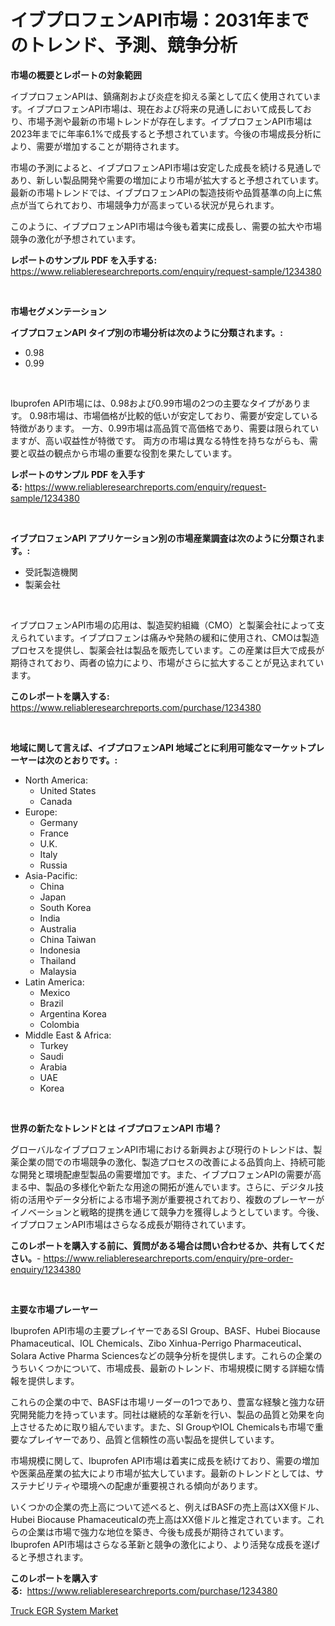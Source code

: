 <p><h1>イブプロフェンAPI市場：2031年までのトレンド、予測、競争分析</h1></p><p><strong>市場の概要とレポートの対象範囲</strong></p>
<p><p>イブプロフェンAPIは、鎮痛剤および炎症を抑える薬として広く使用されています。イブプロフェンAPI市場は、現在および将来の見通しにおいて成長しており、市場予測や最新の市場トレンドが存在します。イブプロフェンAPI市場は2023年までに年率6.1%で成長すると予想されています。今後の市場成長分析により、需要が増加することが期待されます。</p><p>市場の予測によると、イブプロフェンAPI市場は安定した成長を続ける見通しであり、新しい製品開発や需要の増加により市場が拡大すると予想されています。最新の市場トレンドでは、イブプロフェンAPIの製造技術や品質基準の向上に焦点が当てられており、市場競争力が高まっている状況が見られます。</p><p>このように、イブプロフェンAPI市場は今後も着実に成長し、需要の拡大や市場競争の激化が予想されています。</p></p>
<p><strong>レポートのサンプル PDF を入手する:</strong> <a href="https://www.reliableresearchreports.com/enquiry/request-sample/1234380">https://www.reliableresearchreports.com/enquiry/request-sample/1234380</a></p>
<p>&nbsp;</p>
<p><strong>市場セグメンテーション</strong></p>
<p><strong>イブプロフェンAPI タイプ別の市場分析は次のように分類されます。:</strong></p>
<p><ul><li>0.98</li><li>0.99</li></ul></p>
<p>&nbsp;</p>
<p><p>Ibuprofen API市場には、0.98および0.99市場の2つの主要なタイプがあります。 0.98市場は、市場価格が比較的低いが安定しており、需要が安定している特徴があります。 一方、0.99市場は高品質で高価格であり、需要は限られていますが、高い収益性が特徴です。 両方の市場は異なる特性を持ちながらも、需要と収益の観点から市場の重要な役割を果たしています。</p></p>
<p><strong>レポートのサンプル PDF を入手する:</strong>&nbsp;<a href="https://www.reliableresearchreports.com/enquiry/request-sample/1234380">https://www.reliableresearchreports.com/enquiry/request-sample/1234380</a></p>
<p>&nbsp;</p>
<p><strong> イブプロフェンAPI アプリケーション別の市場産業調査は次のように分類されます。:</strong></p>
<p><ul><li>受託製造機関</li><li>製薬会社</li></ul></p>
<p>&nbsp;</p>
<p><p>イブプロフェンAPI市場の応用は、製造契約組織（CMO）と製薬会社によって支えられています。イブプロフェンは痛みや発熱の緩和に使用され、CMOは製造プロセスを提供し、製薬会社は製品を販売しています。この産業は巨大で成長が期待されており、両者の協力により、市場がさらに拡大することが見込まれています。</p></p>
<p><strong>このレポートを購入する:</strong>&nbsp; <a href="https://www.reliableresearchreports.com/purchase/1234380">https://www.reliableresearchreports.com/purchase/1234380</a></p>
<p>&nbsp;</p>
<p><strong>地域に関して言えば、イブプロフェンAPI 地域ごとに利用可能なマーケットプレーヤーは次のとおりです。:</strong></p>
<p><ul>
    <li>
        North America:
        <ul>
            <li>United States</li>
            <li>Canada</li>
        </ul>
    </li>
    <li>
        Europe:
        <ul>
            <li>Germany</li>
            <li>France</li>
            <li>U.K.</li>
            <li>Italy</li>
            <li>Russia</li>
        </ul>
    </li>
    <li>
        Asia-Pacific:
        <ul>
            <li>China</li>
            <li>Japan</li>
            <li>South Korea</li>
            <li>India</li>
            <li>Australia</li>
            <li>China Taiwan</li>
            <li>Indonesia</li>
            <li>Thailand</li>
            <li>Malaysia</li>
        </ul>
    </li>
    <li>
        Latin America:
        <ul>
            <li>Mexico</li>
            <li>Brazil</li>
            <li>Argentina Korea</li>
            <li>Colombia</li>
        </ul>
    </li>
    <li>
        Middle East & Africa:
        <ul>
            <li>Turkey</li>
            <li>Saudi</li>
            <li>Arabia</li>
            <li>UAE</li>
            <li>Korea</li>
        </ul>
    </li>
    </ul></p>
<p>&nbsp;</p>
<p><strong>世界の新たなトレンドとは イブプロフェンAPI 市場？</strong></p>
<p><p>グローバルなイブプロフェンAPI市場における新興および現行のトレンドは、製薬企業の間での市場競争の激化、製造プロセスの改善による品質向上、持続可能な開発と環境配慮型製品の需要増加です。また、イブプロフェンAPIの需要が高まる中、製品の多様化や新たな用途の開拓が進んでいます。さらに、デジタル技術の活用やデータ分析による市場予測が重要視されており、複数のプレーヤーがイノベーションと戦略的提携を通じて競争力を獲得しようとしています。今後、イブプロフェンAPI市場はさらなる成長が期待されています。</p></p>
<p><strong>このレポートを購入する前に、質問がある場合は問い合わせるか、共有してください。</strong>- <a href="https://www.reliableresearchreports.com/enquiry/pre-order-enquiry/1234380">https://www.reliableresearchreports.com/enquiry/pre-order-enquiry/1234380</a></p>
<p>&nbsp;</p>
<p><strong>主要な市場プレーヤー</strong></p>
<p><p>Ibuprofen API市場の主要プレイヤーであるSI Group、BASF、Hubei Biocause Phamaceutical、IOL Chemicals、Zibo Xinhua-Perrigo Pharmaceutical、Solara Active Pharma Sciencesなどの競争分析を提供します。これらの企業のうちいくつかについて、市場成長、最新のトレンド、市場規模に関する詳細な情報を提供します。</p><p>これらの企業の中で、BASFは市場リーダーの1つであり、豊富な経験と強力な研究開発能力を持っています。同社は継続的な革新を行い、製品の品質と効果を向上させるために取り組んでいます。また、SI GroupやIOL Chemicalsも市場で重要なプレイヤーであり、品質と信頼性の高い製品を提供しています。</p><p>市場規模に関して、Ibuprofen API市場は着実に成長を続けており、需要の増加や医薬品産業の拡大により市場が拡大しています。最新のトレンドとしては、サステナビリティや環境への配慮が重要視される傾向があります。</p><p>いくつかの企業の売上高について述べると、例えばBASFの売上高はXX億ドル、Hubei Biocause Phamaceuticalの売上高はXX億ドルと推定されています。これらの企業は市場で強力な地位を築き、今後も成長が期待されています。 Ibuprofen API市場はさらなる革新と競争の激化により、より活発な成長を遂げると予想されます。</p></p>
<p><strong>このレポートを購入する:</strong>&nbsp;&nbsp;<a href="https://www.reliableresearchreports.com/purchase/1234380">https://www.reliableresearchreports.com/purchase/1234380</a></p>
<p><p><a href="https://butternut-bug-553.notion.site/Truck-EGR-System-Market-Size-Focuses-on-Market-Dynamics-In-Depth-Analysis-and-Future-Projections-of-0eb5470fbf8c4183bca3c5f9ce2bb2c8">Truck EGR System Market</a></p></p>